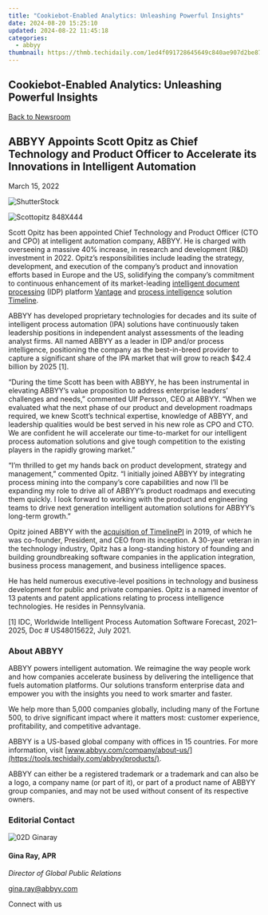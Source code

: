 ```yaml
---
title: "Cookiebot-Enabled Analytics: Unleashing Powerful Insights"
date: 2024-08-20 15:25:10
updated: 2024-08-22 11:45:18
categories:
  - abbyy
thumbnail: https://thmb.techidaily.com/1ed4f091728645649c840ae907d2be87aba494a53f4cf1942b1dcf1c240fc190.jpg
---
```


## Cookiebot-Enabled Analytics: Unleashing Powerful Insights

[Back to Newsroom](https://tools.techidaily.com/abbyy/products/)

## ABBYY Appoints Scott Opitz as Chief Technology and Product Officer to Accelerate its Innovations in Intelligent Automation

March 15, 2022

![ShutterStock](https://content.abbyy.com/-/media/project/abbyy/abbyy/branchtemplates/shutterstock_1272462163_1296-x-729.jpg?h=729&iar=0&w=1296)

![Scottopitz 848X444](https://static4.abbyy.com/abbyycommedia/35308/scottopitz-848x444.jpg) 

Scott Opitz has been appointed Chief Technology and Product Officer (CTO and CPO) at intelligent automation company, ABBYY. He is charged with overseeing a massive 40% increase, in research and development (R&D) investment in 2022\. Opitz’s responsibilities include leading the strategy, development, and execution of the company’s product and innovation efforts based in Europe and the US, solidifying the company’s commitment to continuous enhancement of its market-leading [intelligent document processing](https://tools.techidaily.com/abbyy/products/) (IDP) platform [Vantage](https://tools.techidaily.com/abbyy/products/) and [process intelligence](https://tools.techidaily.com/abbyy/products/) solution [Timeline](https://tools.techidaily.com/abbyy/products/).

ABBYY has developed proprietary technologies for decades and its suite of intelligent process automation (IPA) solutions have continuously taken leadership positions in independent analyst assessments of the leading analyst firms. All named ABBYY as a leader in IDP and/or process intelligence, positioning the company as the best-in-breed provider to capture a significant share of the IPA market that will grow to reach $42.4 billion by 2025 \[1\].

“During the time Scott has been with ABBYY, he has been instrumental in elevating ABBYY’s value proposition to address enterprise leaders’ challenges and needs,” commented Ulf Persson, CEO at ABBYY. “When we evaluated what the next phase of our product and development roadmaps required, we knew Scott’s technical expertise, knowledge of ABBYY, and leadership qualities would be best served in his new role as CPO and CTO. We are confident he will accelerate our time-to-market for our intelligent process automation solutions and give tough competition to the existing players in the rapidly growing market.” 

“I’m thrilled to get my hands back on product development, strategy and management,” commented Opitz. “I initially joined ABBYY by integrating process mining into the company’s core capabilities and now I’ll be expanding my role to drive all of ABBYY’s product roadmaps and executing them quickly. I look forward to working with the product and engineering teams to drive next generation intelligent automation solutions for ABBYY’s long-term growth.”

Opitz joined ABBYY with the [acquisition of TimelinePI](https://tools.techidaily.com/abbyy/products/) in 2019, of which he was co-founder, President, and CEO from its inception. A 30-year veteran in the technology industry, Opitz has a long-standing history of founding and building groundbreaking software companies in the application integration, business process management, and business intelligence spaces.

He has held numerous executive-level positions in technology and business development for public and private companies. Opitz is a named inventor of 13 patents and patent applications relating to process intelligence technologies. He resides in Pennsylvania. 

\[1\] IDC, Worldwide Intelligent Process Automation Software Forecast, 2021–2025, Doc # US48015622, July 2021.

### About ABBYY

ABBYY powers intelligent automation. We reimagine the way people work and how companies accelerate business by delivering the intelligence that fuels automation platforms. Our solutions transform enterprise data and empower you with the insights you need to work smarter and faster. 

We help more than 5,000 companies globally, including many of the Fortune 500, to drive significant impact where it matters most: customer experience, profitability, and competitive advantage.

ABBYY is a US-based global company with offices in 15 countries. For more information, visit [www.abbyy.com/company/about-us/](https://tools.techidaily.com/abbyy/products/).

ABBYY can either be a registered trademark or a trademark and can also be a logo, a company name (or part of it), or part of a product name of ABBYY group companies, and may not be used without consent of its respective owners.

### Editorial Contact

![02D Ginaray](https://static2.abbyy.com/abbyycommedia/23662/02d-ginaray.png)

#### Gina Ray, APR

_Director of Global Public Relations_

[gina.ray@abbyy.com](https://tools.techidaily.com/abbyy/products/)

  
Connect with us

<ins class="adsbygoogle"
     style="display:block"
     data-ad-format="autorelaxed"
     data-ad-client="ca-pub-7571918770474297"
     data-ad-slot="1223367746"></ins>



<ins class="adsbygoogle"
     style="display:block"
     data-ad-client="ca-pub-7571918770474297"
     data-ad-slot="8358498916"
     data-ad-format="auto"
     data-full-width-responsive="true"></ins>
